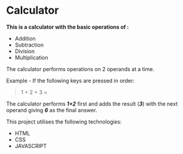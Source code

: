 # Calculator
**This is a calculator with the basic operations of :**
*   Addition
*   Subtraction
*   Division
*   Multiplication

The calculator performs operations on 2 operands at a time.

Example - If the following keys are pressed in order: 
> 1 + 2 + 3 =

The calculator performs _**1+2**_ first and adds the result (_**3**_) with the next operand giving _**6**_ as the final answer.

This project utilises the following technologies:
*   HTML
*   CSS
*   JAVASCRIPT